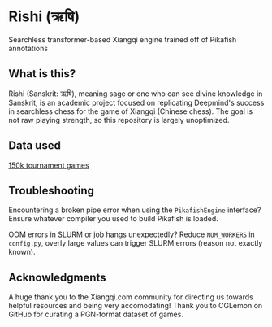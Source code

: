 # Rishi (ऋषि)
Searchless transformer-based Xiangqi engine trained off of Pikafish annotations

## What is this?
Rishi (Sanskrit: ऋषि), meaning sage or one who can see divine knowledge in Sanskrit, is an academic project focused on replicating Deepmind's success in searchless chess for the game of Xiangqi (Chinese chess). The goal is not raw playing strength, so this repository is largely unoptimized.

## Data used
[150k tournament games](https://github.com/CGLemon/chinese-chess-PGN)

## Troubleshooting
Encountering a broken pipe error when using the ```PikafishEngine``` interface? Ensure whatever compiler you used to build Pikafish is loaded.

OOM errors in SLURM or job hangs unexpectedly? Reduce ```NUM_WORKERS``` in ```config.py```, overly large values can trigger SLURM errors (reason not exactly known).

## Acknowledgments
A huge thank you to the Xiangqi.com community for directing us towards helpful resources and being very accomodating! Thank you to CGLemon on GitHub for curating a PGN-format dataset of games.
